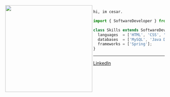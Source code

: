 <img align="left" height="275" src="https://media.giphy.com/media/ao9DUiTKH60XS/giphy.gif"/>

```diff
hi, im cesar.
```
```js
import { SoftwareDeveloper } from 'cesar388';

class Skills extends SoftwareDeveloper {
  languages  = ['HTML', 'CSS', 'Javascript', 'Java'];
  databases  = ['MySQL', 'Java Database Connectivity'];
  frameworks = ['Spring'];
}
```
------
[LinkedIn](https://www.linkedin.com/in/cesar388/)
